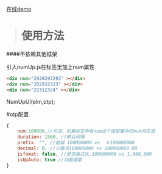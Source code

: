[在线demo](http://zhouyupeng.github.io/numUp/numUp.html)
<blockquote>
<h1><strong>使用方法</strong></h1>
</blockquote>
####不依赖其他框架

引入numUp.js在标签里加上num属性
```html
<div num="2928293293" ></div>
<div num="202932323" ></div>
<div num="22312324" ></div>
```
NumUpUI(elm,otp);

#otp配置
```javascript
{
    num:100000,//可选，如果标签中有num这个值配置中的num将失效
    duration: 1500, //默认间隔
    prefix: "", //前缀 100000000 vs  ￥100000000
    decimal: 0, //小数点100000000 vs 100000000.00
    isfomat: false, //是否格式化,100000000 vs 1,000,000
    isUpAuto: true //动画效果
}
```
